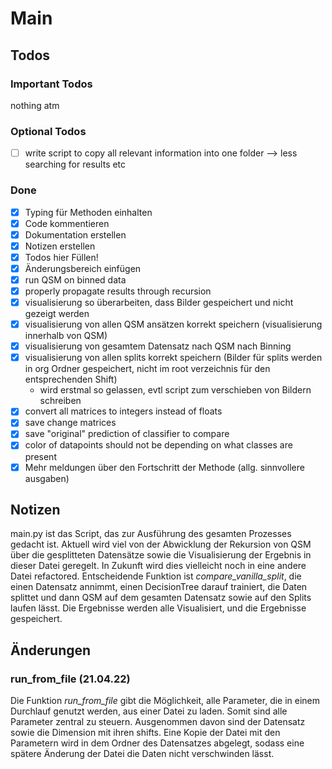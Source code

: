 # Main

## Todos

### Important Todos
nothing atm

### Optional Todos
* [ ] write script to copy all relevant information into one folder --> less searching for results etc

### Done
* [x] Typing für Methoden einhalten
* [x] Code kommentieren
* [x] Dokumentation erstellen
* [x] Notizen erstellen
* [x] Todos hier Füllen!
* [x] Änderungsbereich einfügen
* [x] run QSM on binned data
* [x] properly propagate results through recursion
* [x] visualisierung so überarbeiten, dass Bilder gespeichert und nicht gezeigt werden
* [x] visualisierung von allen QSM ansätzen korrekt speichern (visualisierung innerhalb
von QSM)
* [x] visualisierung von gesamtem Datensatz nach QSM nach Binning
* [x] visualisierung von allen splits korrekt speichern (Bilder für splits werden in 
  org Ordner gespeichert, nicht im root verzeichnis für den entsprechenden Shift)
  * wird erstmal so gelassen, evtl script zum verschieben von Bildern schreiben
* [x] convert all matrices to integers instead of floats
* [x] save change matrices
* [x] save "original" prediction of classifier to compare
* [x] color of datapoints should not be depending on what classes are present
* [x] Mehr meldungen über den Fortschritt der Methode (allg. sinnvollere ausgaben)

## Notizen
main.py ist das Script, das zur Ausführung des gesamten Prozesses gedacht ist.
Aktuell wird viel von der Abwicklung der Rekursion von QSM über die gesplitteten Datensätze
sowie die Visualisierung der Ergebnis in dieser Datei geregelt. In Zukunft wird dies
vielleicht noch in eine andere Datei refactored. Entscheidende Funktion ist
_compare_vanilla_split_, die einen Datensatz annimmt, einen DecisionTree darauf trainiert,
die Daten splittet und dann QSM auf dem gesamten Datensatz sowie auf den Splits laufen
lässt. Die Ergebnisse werden alle Visualisiert, und die Ergebnisse gespeichert.


## Änderungen

### run_from_file (21.04.22)
Die Funktion _run_from_file_ gibt die Möglichkeit, alle Parameter, die in einem Durchlauf genutzt
werden, aus einer Datei zu laden. Somit sind alle Parameter zentral zu steuern. Ausgenommen davon sind
der Datensatz sowie die Dimension mit ihren shifts. Eine Kopie der Datei mit den Parametern wird in
dem Ordner des Datensatzes abgelegt, sodass eine spätere Änderung der Datei die Daten nicht
verschwinden lässt.